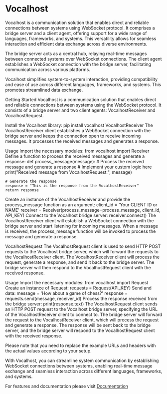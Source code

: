 # Vocalhost

Vocalhost is a communication solution that enables direct and reliable connections between systems using WebSocket protocol. It comprises a bridge server and a client agent, offering support for a wide range of languages, frameworks, and systems. This versatility allows for seamless interaction and efficient data exchange across diverse environments.

The bridge server acts as a central hub, relaying real-time messages between connected systems over WebSocket connections. The client agent establishes a WebSocket connection with the bridge server, facilitating communication across various platforms.

Vocalhost simplifies system-to-system interaction, providing compatibility and ease of use across different languages, frameworks, and systems. This promotes streamlined data exchange.

Getting Started
Vocalhost is a communication solution that enables direct and reliable connections between systems using the WebSocket protocol. It consists of a bridge server and two client agents: VocalhostReceiver and VocalhostRequest.

Install the Vocalhost library:
pip install vocalhost
VocalhostReceiver
The VocalhostReceiver client establishes a WebSocket connection with the bridge server and keeps the connection open to receive incoming messages. It processes the received messages and generates a response.

Usage
Import the necessary modules:
from vocalhost import Receiver
Define a function to process the received messages and generate a response:
def process_message(message):
    # Process the received message and generate a response
    # Implement your custom logic here
    print("Received message from VocalhostRequest:", message)

    # Generate the response
    response = "This is the response from the VocalhostReceiver"
    return response
Create an instance of the VocalhostReceiver and provide the process_message function as an argument:
client_id = 'Your CLIENT ID or NAME'
receiver = Receiver(process_message=process_message, client_id, API_KEY)
Connect to the Vocalhost bridge server:
receiver.connect()
The VocalhostReceiver client will establish a WebSocket connection with the bridge server and start listening for incoming messages. When a message is received, the process_message function will be invoked to process the message and generate a response.

VocalhostRequest
The VocalhostRequest client is used to send HTTP POST requests to the Vocalhost bridge server, which will forward the requests to the VocalhostReceiver client. The VocalhostReceiver client will process the request, generate a response, and send it back to the bridge server. The bridge server will then respond to the VocalhostRequest client with the received response.

Usage
Import the necessary modules:
from vocalhost import Request
Create an instance of Request:
requests = Request(API_KEY)
Send and data:
message = 'How about a game of chess?'
response = requests.send(message, receiver_id)
Process the response received from the bridge server:
print(response.text)
The VocalhostRequest client sends an HTTP POST request to the Vocalhost bridge server, specifying the URL of the VocalhostReceiver client to connect to. The bridge server will forward the request to the VocalhostReceiver client, which will process the request and generate a response. The response will be sent back to the bridge server, and the bridge server will respond to the VocalhostRequest client with the received response.

Please note that you need to replace the example URLs and headers with the actual values according to your setup.

With Vocalhost, you can streamline system communication by establishing WebSocket connections between systems, enabling real-time message exchange and seamless interaction across different languages, frameworks, and systems.


For features and documentation please visit [Documentation](https://vocalhost.reiserx.com/) 
